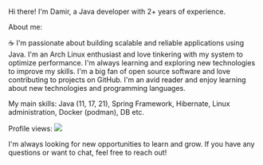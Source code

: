 Hi there! I'm Damir, a Java developer with 2+ years of experience.

About me:

☕️ I'm passionate about building scalable and reliable applications using Java.
I'm an Arch Linux enthusiast and love tinkering with my system to optimize performance.
I'm always learning and exploring new technologies to improve my skills.
I'm a big fan of open source software and love contributing to projects on GitHub.
I'm an avid reader and enjoy learning about new technologies and programming languages.

My main skills: Java (11, 17, 21), Spring Framework, Hibernate, Linux administration, Docker (podman), DB etc.

️‍️Profile views: ![](https://komarev.com/ghpvc/?username=DameerGamlet)

I'm always looking for new opportunities to learn and grow. If you have any questions or want to chat, feel free to reach out!
